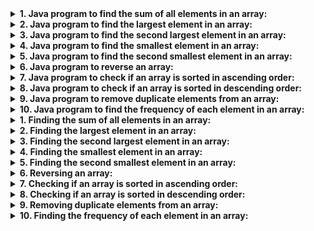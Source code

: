 
<details>
<summary><b> 1. Java program to find the sum of all elements in an array:</b></summary>
    
```java
public class SumOfArrayElements {
    public static void main(String[] args) {
        int[] arr = {1, 2, 3, 4, 5};
        int sum = 0;

        for(int num : arr) {
            sum += num;
        }

        System.out.println("Sum of all elements in the array: " + sum);
    }
}
```
</details>
<details>
<summary><b> 2. Java program to find the largest element in an array:</b></summary>
    
```java
public class LargestElement {
    public static void main(String[] args) {
        int[] arr = {1, 5, 3, 7, 2};
        int largest = arr[0];

        for(int i = 1; i < arr.length; i++) {
            if(arr[i] > largest) {
                largest = arr[i];
            }
        }

        System.out.println("Largest element in the array: " + largest);
    }
}
```

</details>
<details>
<summary><b> 3. Java program to find the second largest element in an array:</b></summary>
    
```java
public class SecondLargestElement {
    public static void main(String[] args) {
        int[] arr = {1, 5, 3, 7, 2};
        int firstLargest = arr[0];
        int secondLargest = arr[0];

        for(int i = 1; i < arr.length; i++) {
            if(arr[i] > firstLargest) {
                secondLargest = firstLargest;
                firstLargest = arr[i];
            } else if(arr[i] > secondLargest && arr[i] != firstLargest) {
                secondLargest = arr[i];
            }
        }

        System.out.println("Second largest element in the array: " + secondLargest);
    }
}
```

</details>
<details>
<summary><b> 4. Java program to find the smallest element in an array:</b></summary>
    
```java
public class SmallestElement {
    public static void main(String[] args) {
        int[] arr = {1, 5, 3, 7, 2};
        int smallest = arr[0];

        for(int i = 1; i < arr.length; i++) {
            if(arr[i] < smallest) {
                smallest = arr[i];
            }
        }

        System.out.println("Smallest element in the array: " + smallest);
    }
}
```

</details>
<details>
<summary><b> 5. Java program to find the second smallest element in an array:</b></summary>

```java
public class SecondSmallestElement {
    public static void main(String[] args) {
        int[] arr = {1, 5, 3, 7, 2};
        int firstSmallest = arr[0];
        int secondSmallest = arr[0];

        for(int i = 1; i < arr.length; i++) {
            if(arr[i] < firstSmallest) {
                secondSmallest = firstSmallest;
                firstSmallest = arr[i];
            } else if(arr[i] < secondSmallest && arr[i] != firstSmallest) {
                secondSmallest = arr[i];
            }
        }

        System.out.println("Second smallest element in the array: " + secondSmallest);
    }
}
```

</details>
<details>
<summary><b> 6. Java program to reverse an array:</b></summary>
    
```java
public class ReverseArray {
    public static void main(String[] args) {
        int[] arr = {1, 2, 3, 4, 5};
        int n = arr.length;
        
        for(int i = 0; i < n/2; i++) {
            int temp = arr[i];
            arr[i] = arr[n-1-i];
            arr[n-1-i] = temp;
        }

        System.out.print("Reversed array: ");
        for(int num : arr) {
            System.out.print(num + " ");
        }
    }
}
```

</details>
<details>
<summary><b> 7. Java program to check if an array is sorted in ascending order:</b></summary>
    
```java
public class ArrayAscendingOrder {
    public static void main(String[] args) {
        int[] arr = {1, 2, 3, 4, 5};
        boolean ascending = true;

        for(int i = 1; i < arr.length; i++) {
            if(arr[i] < arr[i-1]) {
                ascending = false;
                break;
            }
        }

        if(ascending){
            System.out.println("The array is sorted in ascending order.");
        } else {
            System.out.println("The array is not sorted in ascending order.");
        }
    }
}
```

</details>
<details>
<summary><b> 8. Java program to check if an array is sorted in descending order:</b></summary>
    
```java
public class ArrayDescendingOrder {
    public static void main(String[] args) {
        int[] arr = {5, 4, 3, 2, 1};
        boolean descending = true;

        for(int i = 1; i < arr.length; i++) {
            if(arr[i] > arr[i-1]) {
                descending = false;
                break;
            }
        }

        if(descending){
            System.out.println("The array is sorted in descending order.");
        } else {
            System.out.println("The array is not sorted in descending order.");
        }
    }
}
```

</details>
<details>
<summary><b> 9. Java program to remove duplicate elements from an array:</b></summary>
    
```java
import java.util.Arrays;
import java.util.LinkedHashSet;

public class RemoveDuplicates {
    public static void main(String[] args) {
        int[] arr = {1, 2, 3, 2, 1, 4, 5};
        LinkedHashSet<Integer> set = new LinkedHashSet<>();

        for(int num : arr) {
            set.add(num);
        }

        int[] newArr = new int[set.size()];
        int index = 0;

        for(int num : set) {
            newArr[index++] = num;
        }

        System.out.println("Array with duplicates removed: " + Arrays.toString(newArr));
    }
}
```

</details>
<details>
<summary><b> 10. Java program to find the frequency of each element in an array:</b></summary>
    
```java
import java.util.HashMap;

public class FrequencyOfElements {
    public static void main(String[] args) {
        int[] arr = {1, 2, 3, 2, 1, 4, 5};
        HashMap<Integer, Integer> frequencyMap = new HashMap<>();

        for(int num : arr) {
            frequencyMap.put(num, frequencyMap.getOrDefault(num, 0) + 1);
        }

        for(int key : frequencyMap.keySet()) {
            System.out.println("Frequency of " + key + ": " + frequencyMap.get(key));
        }
    }
}
```
## Using Lambda:

</details>
<details>
<summary><b> 1. Finding the sum of all elements in an array:</b></summary>

```java
int[] array = {1, 2, 3, 4, 5};

int sum = Arrays.stream(array).sum();

System.out.println("Sum of all elements in the array: " + sum);
```

</details>
<details>
<summary><b> 2. Finding the largest element in an array:</b></summary>

```java
int[] array = {1, 2, 3, 4, 5};

int max = Arrays.stream(array).max().getAsInt();

System.out.println("Largest element in the array: " + max);
```

</details>
<details>
<summary><b> 3. Finding the second largest element in an array:</b></summary>

```java
int[] array = {1, 3, 4, 2, 5};

int secondLargest = Arrays.stream(array)
        .boxed()
        .sorted(Collections.reverseOrder())
        .distinct()
        .skip(1)
        .findFirst()
        .get();

System.out.println("Second largest element in the array: " + secondLargest);
```

</details>
<details>
<summary><b> 4. Finding the smallest element in an array:</b></summary>

```java
int[] array = {5, 2, 3, 1, 4};

int min = Arrays.stream(array).min().getAsInt();

System.out.println("Smallest element in the array: " + min);
```

</details>
<details>
<summary><b> 5. Finding the second smallest element in an array:</b></summary>

```java
int[] array = {5, 3, 1, 4, 2};

int secondSmallest = Arrays.stream(array)
        .boxed()
        .sorted()
        .distinct()
        .skip(1)
        .findFirst()
        .get();

System.out.println("Second smallest element in the array: " + secondSmallest);
```

</details>
<details>
<summary><b> 6. Reversing an array:</b></summary>

```java
int[] array = {1, 2, 3, 4, 5};

int[] reversedArray = IntStream.rangeClosed(1, array.length)
        .map(i -> array[array.length - i])
        .toArray();

System.out.println("Reversed array: " + Arrays.toString(reversedArray));
```

</details>
<details>
<summary><b> 7. Checking if an array is sorted in ascending order:</b></summary>

```java
int[] array = {1, 2, 3, 4, 5};

boolean isSorted = Arrays.stream(array)
        .sorted()
        .boxed()
        .collect(Collectors.toList())
        .equals(Arrays.stream(array).boxed().collect(Collectors.toList()));

System.out.println("Is the array sorted in ascending order? " + isSorted);
```

</details>
<details>
<summary><b> 8. Checking if an array is sorted in descending order:</b></summary>

```java
int[] array = {5, 4, 3, 2, 1};

boolean isSorted = Arrays.stream(array)
        .sorted(Collections.reverseOrder())
        .boxed()
        .collect(Collectors.toList())
        .equals(Arrays.stream(array).boxed().collect(Collectors.toList()));

System.out.println("Is the array sorted in descending order? " + isSorted);
```

</details>
<details>
<summary><b> 9. Removing duplicate elements from an array:</b></summary>

```java
int[] array = {1, 2, 2, 3, 4, 4, 5};

int[] uniqueArray = Arrays.stream(array)
        .distinct()
        .toArray();

System.out.println("Array with duplicates removed: " + Arrays.toString(uniqueArray));
```

</details>
<details>
<summary><b> 10. Finding the frequency of each element in an array:</b></summary>

```java
int[] array = {1, 2, 2, 3, 3, 3, 4, 4, 4, 4};

Map<Integer, Long> frequencyMap = Arrays.stream(array)
        .boxed()
        .collect(Collectors.groupingBy(Function.identity(), Collectors.counting()));

System.out.println("Frequency of each element in the array: " + frequencyMap);
```
</details>
